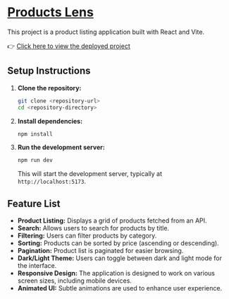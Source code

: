 # [Products Lens](https://productlens.netlify.app/)

This project is a product listing application built with React and Vite.

👉 [Click here to view the deployed project](https://productlens.netlify.app/)

## Setup Instructions

1.  **Clone the repository:**
    ```bash
    git clone <repository-url>
    cd <repository-directory>
    ```

2.  **Install dependencies:**
    ```bash
    npm install
    ```

3.  **Run the development server:**
    ```bash
    npm run dev
    ```
    This will start the development server, typically at `http://localhost:5173`.

## Feature List

*   **Product Listing:** Displays a grid of products fetched from an API.
*   **Search:** Allows users to search for products by title.
*   **Filtering:** Users can filter products by category.
*   **Sorting:** Products can be sorted by price (ascending or descending).
*   **Pagination:** Product list is paginated for easier browsing.
*   **Dark/Light Theme:** Users can toggle between dark and light mode for the interface.
*   **Responsive Design:** The application is designed to work on various screen sizes, including mobile devices.
*   **Animated UI:** Subtle animations are used to enhance user experience.
